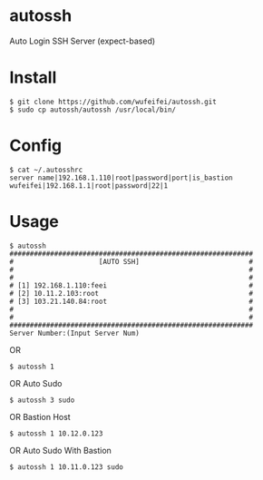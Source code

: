 # autossh
Auto Login SSH Server (expect-based)

# Install

```
$ git clone https://github.com/wufeifei/autossh.git
$ sudo cp autossh/autossh /usr/local/bin/
```

# Config

```
$ cat ~/.autosshrc
server name|192.168.1.110|root|password|port|is_bastion
wufeifei|192.168.1.1|root|password|22|1
```

# Usage

```
$ autossh
############################################################
#                     [AUTO SSH]                           #
#                                                          #
#                                                          #
# [1] 192.168.1.110:feei                                   #
# [2] 10.11.2.103:root                                     #
# [3] 103.21.140.84:root                                   #
#                                                          #
#                                                          #
############################################################
Server Number:(Input Server Num)
```

OR

```
$ autossh 1
```

OR Auto Sudo

```
$ autossh 3 sudo
```

OR Bastion Host

```
$ autossh 1 10.12.0.123
```

OR Auto Sudo With Bastion

```
$ autossh 1 10.11.0.123 sudo
```
